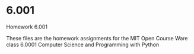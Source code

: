 # 6.001
Homework 6.001

These files are the homework assignments for the MIT Open Course Ware class 6.0001 Computer Science and Programming with Python
